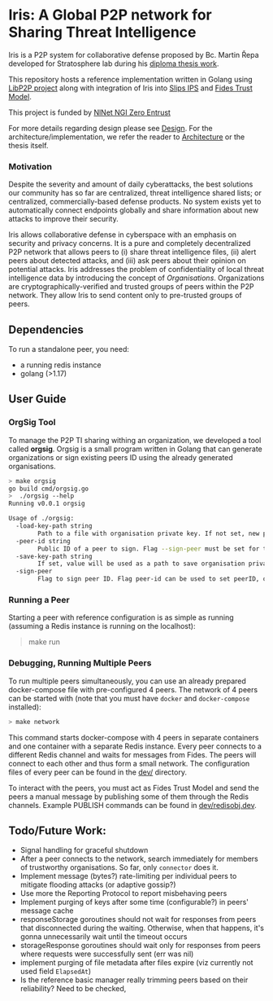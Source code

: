 # Iris: A Global P2P network for Sharing Threat Intelligence

Iris is a P2P system for collaborative defense proposed by Bc. Martin Řepa developed for Stratosphere lab during his [diploma thesis work](https://www.stratosphereips.org/thesis-projects-list/2022/3/12/global-permissionless-p2p-system-for-sharing-distributed-threat-intelligence).

This repository hosts a reference implementation written in Golang using [LibP2P project](https://github.com/libp2p) along with integration of Iris into [Slips IPS](https://github.com/draliii/StratosphereLinuxIPS) and [Fides Trust Model](https://github.com/lukasforst/fides). 

This project is funded by [NlNet NGI Zero Entrust](https://nlnet.nl/project/Iris-P2P/)


For more details regarding design please see [Design](docs/Design.md). For the architecture/implementation, we refer the reader to [Architecture](docs/architecture.md) or the thesis itself.

### Motivation 

Despite the severity and amount of daily cyberattacks, the best solutions our community has so far are
centralized, threat intelligence shared lists; or centralized, commercially-based defense products.
No system exists yet to automatically connect endpoints globally and share information about new attacks
to improve their security. 

Iris allows collaborative defense in cyberspace with an emphasis on security and privacy concerns.
It is a pure and completely decentralized P2P network that allows peers to (i) share threat intelligence
files, (ii) alert peers about detected attacks, and (iii) ask peers about their opinion on potential
attacks. Iris addresses the problem of confidentiality of local threat intelligence data by
introducing the concept of _Organisations_. Organizations are cryptographically-verified and
trusted groups of peers within the P2P network. They allow Iris to send content only
to pre-trusted groups of peers.

## Dependencies

To run a standalone peer, you need:
* a running redis instance
* golang (>1.17)

## User Guide

### OrgSig Tool

To manage the P2P TI sharing withing an organization, we developed a tool called **orgsig**. Orgsig is a small program written in Golang that can generate organizations or sign existing peers ID using the already generated organisations.

```bash
> make orgsig 
go build cmd/orgsig.go
>  ./orgsig --help
Running v0.0.1 orgsig

Usage of ./orgsig:
  -load-key-path string
    	Path to a file with organisation private key. If not set, new private-key is generated.
  -peer-id string
    	Public ID of a peer to sign. Flag --sign-peer must be set for this option to be valid.
  -save-key-path string
    	If set, value will be used as a path to save organisation private-key.
  -sign-peer
    	Flag to sign peer ID. Flag peer-id can be used to set peerID, otherwise, cli will ask. The signature will be printed to stdout.
```


### Running a Peer

Starting a peer with reference configuration is as simple as running (assuming a Redis instance is running on the localhost):

> make run

### Debugging, Running Multiple Peers

To run multiple peers simultaneously, you can use an already prepared docker-compose file with pre-configured 4 peers.
The network of 4 peers can be started with (note that you must have `docker` and `docker-compose` installed):

```bash
> make network
```

This command starts docker-compose with 4 peers in separate containers and one container with a separate Redis instance. 
Every peer connects to a different Redis channel and waits for messages from Fides. The peers will connect to each other and thus form a small network. The configuration files of every peer can be found in the [dev/](dev) directory. 

To interact with the peers, you must act as Fides Trust Model and send the peers a manual message by publishing some of them through the Redis channels. Example PUBLISH commands can be found in [dev/redisobj.dev](dev/redisobj.dev).


## Todo/Future Work:
* Signal handling for graceful shutdown
* After a peer connects to the network, search immediately for members of trustworthy organisations. So far, only `connector` does it.
* Implement message (bytes?) rate-limiting per individual peers to mitigate flooding attacks (or adaptive gossip?)
* Use more the Reporting Protocol to report misbehaving peers
* Implement purging of keys after some time (configurable?) in peers' message cache
* responseStorage goroutines should not wait for responses from peers that disconnected during the waiting. Otherwise, when that happens, it's gonna unnecessarily wait until the timeout occurs
* storageResponse goroutines should wait only for responses from peers where requests were successfully sent (err was nil)
* implement purging of file metadata after files expire (viz currently not used field `ElapsedAt`)
* Is the reference basic manager really trimming peers based on their reliability? Need to be checked,
